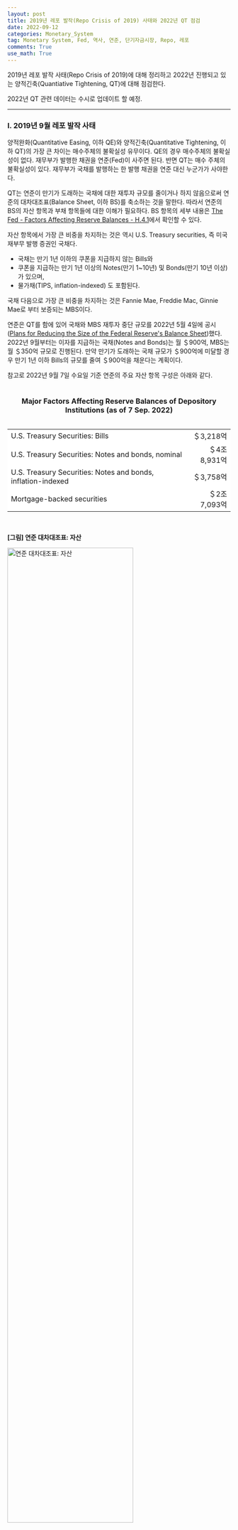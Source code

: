 ```yaml
---
layout: post
title: 2019년 레포 발작(Repo Crisis of 2019) 사태와 2022년 QT 점검
date: 2022-09-12
categories: Monetary_System
tag: Monetary System, Fed, 역사, 연준, 단기자금시장, Repo, 레포
comments: True
use_math: True
---
```


2019년 레포 발작 사태(Repo Crisis of 2019)에 대해 정리하고 2022년 진행되고 있는 양적긴축(Quantiative Tightening, QT)에 대해 점검한다. 

2022년 QT 관련 데이터는 수시로 업데이트 할 예정.

***

### Ⅰ. 2019년 9월 레포 발작 사태

양적완화(Quantitative Easing, 이하 QE)와 양적긴축(Quantitative Tightening, 이하 QT)의 가장 큰 차이는 매수주체의 불확실성 유무이다. QE의 경우 매수주체의 불확실성이 없다. 재무부가 발행한 채권을 연준(Fed)이 사주면 된다. 반면 QT는 매수 주체의 불확실성이 있다. 재무부가 국채를 발행하는 한 발행 채권을 연준 대신 누군가가 사야한다. 

QT는 연준이 만기가 도래하는 국채에 대한 재투자 규모를 줄이거나 하지 않음으로써 연준의 대차대조표(Balance Sheet, 이하 BS)를 축소하는 것을 말한다. 따라서 연준의 BS의 자산 항목과 부채 항목들에 대한 이해가 필요하다. BS 항목의 세부 내용은 [The Fed - Factors Affecting Reserve Balances - H.4.1](https://www.federalreserve.gov/releases/h41/)에서 확인할 수 있다. 

자산 항목에서 가장 큰 비중을 차지하는 것은 역시 U.S. Treasury securities, 즉 미국 재부무 발행 증권인 국채다.

- 국채는 만기 1년 이하의 쿠폰을 지급하지 않는 Bills와
- 쿠폰을 지급하는 만기 1년 이상의 Notes(만기 1~10년) 및 Bonds(만기 10년 이상)가 있으며,
- 물가채(TIPS, inflation-indexed) 도 포함된다. 

국채 다음으로 가장 큰 비중을 차지하는 것은 Fannie Mae, Freddie Mac, Ginnie Mae로 부터 보증되는 MBS이다. 

연준은 QT를 함에 있어 국채와 MBS 재투자 중단 규모를 2022년 5월 4일에 공시([Plans for Reducing the Size of the Federal Reserve's Balance Sheet](https://www.federalreserve.gov/newsevents/pressreleases/monetary20220504b.htm))했다. 2022년 9월부터는 이자를 지급하는 국채(Notes and Bonds)는 월 ＄900억, MBS는 월 ＄350억 규모로 진행된다. 만약 만기가 도래하는 국채 규모가 ＄900억에 미달할 경우 만기 1년 이하 Bills의 규모를 줄여 ＄900억을 채운다는 계획이다.

참고로 2022년 9월 7일 수요일 기준 연준의 주요 자산 항목 구성은 아래와 같다.

<table>
    <caption>
        <h4>
            Major Factors Affecting Reserve Balances of Depository Institutions (as of 7 Sep. 2022)
    	</h4>
    </caption>
    <colgroup>
        <col style="width:80%">
        <col style="width:20%">
    </colgroup>
    <tr style="background-color:white">
        <td>U.S. Treasury Securities: Bills</td> 
        <td style='text-align:right'>＄3,218억</td> 
    </tr>
    <tr style="background-color:white">
		<td>U.S. Treasury Securities: Notes and bonds, nominal</td> 
        <td style="text-align:right">＄4조 8,931억</td> 
    </tr>
    <tr style="background-color:white">
		<td>U.S. Treasury Securities: Notes and bonds, inflation-indexed</td> 
        <td style="text-align:right">＄3,758억</td> 
    </tr>
    <tr style="background-color:white">
		<td>Mortgage-backed securities</td> 
        <td style="text-align:right">＄2조 7,093억</td> 
    </tr>
</table>


<br>

<b>[그림] 연준 대차대조표: 자산</b>

<img src="/assets/images/BS_ASSET.png" width="75%" height="75%" title="연준 대차대조표: 자산"/>

<br>

이렇듯 QT를 진행함에 있어 BS내 자산은 어려울 것이 없으며 계획이 있다. 어렵고 문제를 만드는 것은 언제나 부채쪽 항목이다. (QT를 이야기하면서 부채 항목을 다루지 않는 사람이 있다면, 그 사람 말은 의심해야한다.)

연준도 은행이기 때문에 여타 은행들처럼 자본의 규모가 매우 작아 자산 규모와 부채 규모가 거의 비슷하다. 주요 부채 항목은 다음과 같다,

- Currency in Circulation: 시중에 돌아다니는 화폐로 시간이 흐름에 따라 증가하긴 하나 변화율은 미미해 중요성은 떨어진다.
- Reverse repurchase agreements: 역RP 혹은 RRP라고 불리며 해외 RRP와 국내 rRP가 있는데, 국내 역RP(Overnight RRP)의 규모와 중요성이 훨씬 크다.
- U.S. Treasury, General Account: TGA라고 불리며 재무부가 미래 재정으로 쓰기 위해 연준에 보관해둔 재무부 예금이다. 재정정책의 자원이 된다.
- Reserve Balances with Federal Reserve Banks: 지급준비금

2022년 9월 7일 수요일 기준 연준의 주요 부채 항목 구성은 아래와 같다.

<table>
    <caption>
        <h4>
            Major Factors Affecting Reserve Balances of Depository Institutions (as of 7 Sep, 2022)
    	</h4>
    </caption>
    <colgroup>
        <col style="width:80%">
        <col style="width:20%">
    </colgroup>
    <tr style="background-color:whitd">
        <td>Currency in circulation</td> 
        <td style='text-align:right'>＄2조 2,843억</td> 
    </tr>
    <tr style="background-color:white">
		<td>Reverse repurchase agreements</td> 
        <td style="text-align:right">＄2조 4,599억</td> 
    </tr>
    <tr style="background-color:white">
		<td>Deposits with F.R. Banks, other than reserve balances - U.S. Treasury, General Account</td> 
        <td style="text-align:right">＄5,829억</td> 
    </tr>
    <tr style="background-color:white">
		<td>Reserve balances with Federal Reserve Banks</td> 
        <td style="text-align:right">＄3조 2,713억</td> 
    </tr>
</table>

<br>

<b>[그림] 연준 대차대조표: 부채</b>

<img src="/assets/images/BS_LIABILITY.png" width="75%" height="75%" title="연준 대차대조표: 부채"/>

<br>

이전에는 크지 않았던 역RP 규모는 최근 ＄2.5조 에 달한다. 역RP 규모는 왜 이렇게 커진 것인가? 2021년 3월부터 재무부에서 코로나 대응을 위한 지원금으로 TGA를 풀어 재정지출을 늘렸다. 미국 은행들은 이미 상당한 규모의 예금을 보유중이기 때문에 부채만 늘어나는 예금을 더 확보할 이유가 별로 없다. 따라서 미국 가정으로 지급된 돈들은 은행 예금보다는 운용사의 MMF로 갔고, MMF의 단기국채 매입이 증가함에 따라 단기국채 금리가 0.00%에 가까워 지며 거래할 수 있는 단기 국채가 줄어들었다. 그러면서 갈곳을 잃은 MMF 자금이 ON RRP로 몰린 것이다.

<br>

<b>[그림] 1개월 T-bill 금리와 Interest Rate on Reserves</b>

<img src="/assets/images/WHY_LARGE_RRP.png" width="75%" height="75%" title="1개월 T-bill 금리와 Interest Rate on Reserves"/>

<br>

<b>[그림] Overnight RRP 금리와 T-Bill 금리, 그리고 Overnight RRP 잔액</b>

<img src="/assets/images/ON_RRP.png" width="75%" height="75%" title="Overnight RRP 금리와 T-Bill 금리, 그리고 Overnight RRP 잔액"/>

<br>

앞에서 이야기 했지만, 2022년 QT가 진행 과정에서 부채 항목 중 어떤 항목이 줄며 전체 BS규모가 줄어드는지가 중요하다. 만약 다른 부채 항목들 보다 지급준비금이 과도하게 줄어드면 2019년에 일어났던 레포 발작같은일이 재현될 수 있기 때문이다. 2019년 9월 일어났던 레포 발작 사태에 대해 좀 더 알아보자.

<br>

먼저 연준의 정책금리 시스템을 이해할 필요가 있다. 연준은 기존 Corridor System(공개시장조작)에서 Floor System(간접적 관리)으로 금리관리 체계를 바꾸었다. (뉴욕 연은 [자료: Corridors and Floors in Monetary Policy](https://libertystreeteconomics.newyorkfed.org/2012/04/corridors-and-floors-in-monetary-policy/)를 참고) 양적완화 이후 모든 은행들의 지급준비금이 풍족해지면서 "요구지준을 맞춰야 한다"는 개념이 사라졌다. 따라서 연준은 더 이상 공개시장조작으로 금리를 조절할 수 없게 되었다. 이에 연준은 새로운 금리관리 체계를 만들었는데 "금융기관간 차익거래를 유도해 연준의 정책 목표인 Effective Federal Funds Rate(EFFR)을 정책 범위 내에 머물게끔 하자"는 것이었다.

[2022년 7월 FOMC statement](https://www.federalreserve.gov/monetarypolicy/files/monetary20220727a1.pdf)의 p.3을 보면 

- The Board of Governors of the Federal Reserve System voted unanimously to raise  the interest rate paid on reserve balances to 2.4 percent, effective July 28, 2022
- Undertake open market operations as necessary to maintain the  federal funds rate in a target range of 2-1/4 to 2-1/2 percent.
- Conduct overnight reverse repurchase agreement operations at an  offering rate of 2.3 percent and with a per-counterparty limit of  $160 billion per day; the per-counterparty limit can be temporarily  increased at the discretion of the Chair.

라는 표현들이 나온다. 위에서부터 주요 내용은

1. Reserve Balance에 적용되는 금리를 2.4%로 인상한다.
2. 공개시장조작을 통해 연준 금리를 2.25% ~ 2.50% 내에서 머물도록 한다.
3. 금리 2.3%의 Overnight RRP를 운영한다.

흔히 언론에서 말하는 기준금리 2.25%~2.50%는 두 번째에 해당하는 내용이고, 실제로는 Reserve Balance에 적용되는 금리와 Overnight RRP 금리를 조절한다. 따라서 Reserve Balance에 적용되는 금리는 무엇이고, Overnight RRP 금리는 무엇인지 먼저 이해해야 한다.

아래 내용은 삼성선물 최서영 이코노미스트의 《연준 정책체계 변화와 단기자금시장 A to Z(2019.10.29)》를 참고했다. (buyside로 가셨는지 더 이상 글을 쓰시지 않는 것 같아 아쉽다.)

1. 양적완화 이후 예금기관의 지준 수요는 "요구 지급준비금을 맞추기 위한 수요"가 아니라 "고유동자산의 한 형태로 초과지준을 보유하고자 하는 수요"를 의미한다. Interest on Reserves(IORB)는 '예금기관'이 연준에 예치한 지급준비금에 적용받는 금리이다. 예금기관이 아닌 다른 금융기관은 지준이 없으므로 이 금리를 적용받을 수 없다.
2. 연방실효금리(Effective Federal Funds Rate, EFFR)는 금융기관간 무담보 거래에 적용되는 이자이며, 금융기관끼리 주고받는 금리이므로 신용위험이 존재한다. 연준의 정책 금리의 대상이다. 
3. Overnight Reverse Repo (ON RRP) Rate는 예금기관과 여타 금융기관이 연준으로부터 신용위험이 없는 미국채를 담보로 맡기고 돈을 빌릴 때 적용되는 금리이며, 모든 금리의 하단 역할을 하게 된다. 언제든 적용 받을 수 있는 금리이므로 이 금리 아래로는 거래 유인이 없다.

연방주택은행(Federal Home Loan Bank, 이하 FHLB)는 단기자금시장 내 중요한 거래 주체이다. [Federal Home Loan Bank (FHLB) System Definition (investopedia.com)](https://www.investopedia.com/terms/f/fhlb.asp) FHLB는 미국 전역에 걸친 11개의 지역 은행 연합인데, 다른 은행들과 대출자에게 주택 구입, 인프라, 경제 개발 및 기타 개인 및 커뮤니티 필요에 필요한 자금을 공급한다.

기존 연준의 의도는 금융기관간 무담보 금리인 EFFR(목표금리)이 대부분 금융기관이 적용 받을 수 있는 O/N RRP 를 하단으로, 예금기관만 적용 받을 수 있는 IORB를 상단으로 거래되게끔 유도했다. 즉, 주요 자금 공급처 역할을 했던 FHLB 는 연준으로부터 받을 수 있는 O/N RRP 에 비해 높은 금리인 EFFR 로 자금을 공급할 의향이 있었을 것이며 IOER 금리를 수취할 수 있는 예금기관은 그보다 낮은 EFFR 금리로 자금을 빌릴 의향이 있었을 것이다.

- ON RRP < EFFR: HFLB는 ON RRP 금리로 돈을 빌려서 EFFR로 예금기관에 대출해준다.
- EFFR < IORB: 예금기관이 FHLB 등으로부터 EFFR로 돈을 빌려 지준의 형태로 연준에 예치할 수 있다. (지준은 예금기관만 갖고 있다.) 

<br>

(1) 초반 - 안정적이었던 IORB > EFFR > RRP 의 매커니즘

연준의 간접적 금리관리는 2017 년까지 순조롭게 진행되었다. FHLB와 예금기관간 차익거래는 활발히 일어났으며 EFFR 은 연준이 의도한 상하단 사이에 안정적으로 머물렀다.

예금기관은 연준에 돈을 예치할 경우 IORB 금리를 적용받을 수 있기 때문에 만약 예금기관간 무담보 거래가 많이 일어났다면 이 때 금리는 IORB 보다 높게 형성되었겠지만, 모든 은행에 지준이 충분했기 때문에 예금기관간 거래는 거의 발생하지 않았다.

<br>

(2) 중반 - FHLB, 담보 시장으로 이동 & 일부 소형은행의 지준 확충 시작

2018년즈음 EFFR 에 조금씩 상승압력이 나타나기 시작했다. 여기에는 두 가지 배경이 있다. 첫째, 미국 국채 발행, 특히 T-bill 발행 급증이었다. 재무부는 국채 발행 시 프라이머리딜러(Primary Dealer, PD)에 국채를 넘기고 PD 는 국채를 최종 국채 수요자인 금융기관에 넘기는 중간 역할을 한다. 하지만 약 2년간 T-bill 발행량이 급증해 물량을 금융기관에 전달하기까지의 시간이 길어지면서, 넘기지 못한 국채를 담보로 돈을 빌리고자 하는(Repo 거래를 의미) PD의 자금수요가 증가했다. 그 과정에서 2018년 즈음 담보금리(Repo rate)는 무담보금리(EFFR)를 상회하기 시작했다.

이후, 예금기관에 무담보금리(EFFR)로 자금을 공급해 온 FHLB 는 더 높은 금리를 주는 담보시장(Repo)으로 이동했다. 이렇게 무담보 시장이 얇아지기 시작한 시기에, 연준은 재투자 중단을 통해 자산 규모를 줄여가기 시작했으며 예금기관 지준도 줄어들기 시작했다. 그 과정에서, 일부 소형 은행들이 지준 부족을 느끼기 시작하면서 지준 확충에 나서기 시작했다. 

FHLB가 무담보 시장에서 빠져나간 만큼, 이때부터 은행간 무담보 거래도 발생하기 시작했는데, 앞서 언급했듯 은행간 거래가 시작되는 시기부터 EFFR에는 상승 압력이 나타날 수 밖에 없다. IORB 보다 금리가 높아야 은행들이 자금을 공급할 의향이 생기기 때문이다. 

다만 은행간 지준 거래는 연준이 예상했던 시기보다 상당히 빠르게 나타났는데, 이는 대형은행에 지준 쏠림 현상이 상당히 강했기 때문이다. 2018년 초 연준의 총
지준 공급량은 충분했다. 하지만 당시부터 은행들간 지준거래가 발생했다는 것은 지급준비금의 배분이 비효율적이었음을 의미한다. 대형은행에는 필요 이상의 지준이 예치되어 있었던 반면 중소형 은행들에는 상대적으로 부족했던 셈이다. 따라서 EFFR이 기준금리의 실질적 상단 역할을 하던 IORB를 상회하였다.

<br>

<b>[그림] Floor System: 연준이 결정하는 금리들과 EFFR, Treasury REPO(SOFR): 2018-19</b>

<img src="/assets/images/FLOOR_SYSTEM(2018-19).png" width="75%" height="75%" title="Overnight RRP 금리와 T-Bill 금리, 그리고 Overnight RRP 잔액"/>

<br>

연준은 예금기관간 거래에 적용되는 EFFR이 ON RRP(하단)와 IORB(상단) 사이에서 움직이게 하는게 목표인데, EFFR이 IORB를 벗어난 것이다. 이런 현상이 발생하면 연준의 통화정책에 대한 신뢰도가 훼손되기 때문에 이런 상황은 연준에게 매우 반갑지 않은 상황이다.

<br>

(3) 후반 – 대형은행과 소형은행 사이에 비효율적으로 배분된 지준이 야기한 문제

마지막 세 번째 국면은, 예금기관 중 자금수요(지준수요)가 자금공급(지준공급)을 넘어서면서 단기자금시장 경색이 발현된 국면이다. 만일 예금기관간 거래가 지속되면서 EFFR 이 IOER 을 가끔씩 상회했다 하더라도 지준이 남는 예금기관과 지준을 필요로 하는 예금기관간 거래가 잘 유지되었다면 단기자금시장 금리 급등은 발생하지 않았을 것이다. 그리고 연준은 지금의 은행간 거래 국면이 당분간은 부드럽게 지속될 것으로 예상했었다. 

앞서 언급했듯, 예금기관에게 지준의 의미는 과거 “예금 대비 필수로 보유해야 하는 자산”에서 “현금, 국채 등과 같은 고유동자산([High Quality Liquid Assets](https://www.bis.org/basel_framework/chapter/LCR/30.htm), 이하 HQLA) 중 하나”로 변했던 만큼 연준은 새로운 지준 수요를 측정하기 위해 1 년에 2 번 서베이를 단행해왔다.

서베이에서 연준은 각 은행에게 LCLoR 을 묻는다. LCLoR(Lowest Comfortable Level of Reserve)이란, 각 은행이 편안하게 느끼는 지준의 최소 레벨을 의미한다. 즉, 개별 은행의 지준이 LCLoR 수준을 하회하게 되면 그 은행은 지준 확충에 나서게 된다. 여기에서의 LCLoR 은 요구지준 금액과 다르다. 과거와 달리 예금기관이 지준을 보유할 때의 긍정적 유인이 새롭게 생겨났기 때문이다. 금융위기 이후, 건전성 규제 강화로 인해 예금기관은 필수적으로 보유해야 하는 고유동자산(HQLA) 규모를 증가시켜야 했다. 그리고 현재 지준은 은행들에게 국채보다 더 선호되는 “고유동자산”이 되었다. 그 이유는

(1) 과거와 달리 연준이 지준에 금리(IORB)를 주기 시작하면서 지준 보유에 따른 기회비용이 없다.

IORB는 연준의 기준금리 상단 역할을 하며, 단기 국채(1개월 T-bill) 보다 높은 금리를 제공한다. 그렇다면 IORB보다 더 높은 금리를 제공하면 만기가 더 긴 국채를 보유하면 이자수익을 늘릴 수 있지만, 국채는 시가평가(mark to market) 대상인 반면 지급준비금은 이자 수익만 쌓인다. 따라서 만기가 긴, 듀레이션이 긴 채권일수록 IORB보다 훨씬 높은 금리를 제공해야만 시중은행은 보유 매력을 느끼게 된다.

(2) 지준에는 국채가 가지고 있는 유동화 리스크도 없기 때문이다.

2008년 GFC 이후 규제가 강화되며 GSIB(Global Systemically Important Banks)들, 즉 국제 금융상의 주요 은행들은 HQLA을 많이 보유해야 했다. 이 때 지급준비금은 좋은 자산이다.  스트레스 테스트 시, 국채는 유동화 리스크 때문에 헤어컷(자산의 시장 가격과 담보 가치의 차이)이 발생하지만 지준은 연준에 맡긴 자금이므로 헤어컷이없다. 국채보다 지준을 보유하는 것이 여러모로 유리한 셈이다.

은행들 LCLoR 의 합은 현재 전체 지준공급의 약 57%에 불과하다. 이는 절대적 지준 공급량 자체가 문제가 아닐 수 있음을 의미한다. 그보다, 연준이 어려움을 겪었던 이유는 일부 대형은행들이 편하게 느끼는(LCLoR) 양보다 훨씬 더 많은 지준을 보유한 채 시장에 풀지 않고 있기 때문이라 볼 수 있다.

<br>

요약하자면, 2019년 미국 단기자금시장과 지준 문제는 단순히 절대적 지준공급이 부족해서 생긴 현상이라고만 보기 어렵다. 그에 더해, 예금기관의 단기자금 배분이 비효율적으로 이루어진 것도 문제의 배경이다. 대형 예금기관의 지준 보유 비율이 지나치게 높은 상황이 지금의 환경을 만든 것이다. 그리고 대형 은행들이 지준을 많이 보유하는 이유는 “효율적 유동성 관리” 측면에서 지준이 이점을 가지고 있기 때문이다.

연준은 금융시장이 정상적으로 운영되는데 필요한 최소한의 지급준비금 규모를 명목 GDP의 8% 정도라고 여기는 것 같다. 이에 대해서는 [《NY Fed - Open Market Operations During 2021》](https://www.newyorkfed.org/medialibrary/media/markets/omo/omo2021-pdf.pdf)의 46페이지에 명시되어 있다.

<br>

<br>

### Ⅱ. QT로 연준 BS이 감소할 때 상황별 대차대조표 변화

2022년 9월 현재 중요한 것은 지급준비금은 매우 좋은 HQLA여서 적정 수준을 추정하기 어렵다는 것이다. QT가 지속될수록 지급준비금은 감소할 수 있고, 그렇다면 2019년 레포 발작같은 일이 다시 한 번 발생할 수 있다. 그렇다면 QT를 일시적으로 중단해야 할 수도 있다. 하지만 부채 항목 중 지급준비금 대신 역RP 혹은 TGA가 감소한다면 지급준비금 부족 사태는 한동안 일어나지 않을 수도 있다. QT 과정에서 각 주체별 대차대조표 변화에는 다양한 시나리오가 가능하다.

<br>

<b>상황 1. 재무부가 국채를 재발행 하지 않을 경우</b>

<table>
    <colgroup>
        <col style="width:24%">
        <col style="width:24%">
        <col style="width:4%">
        <col style="width:24%">
        <col style="width:24%">
    </colgroup>
    <tr style="background-color:lightgray">
        <td style="text-align:center" colspan=2><b>Fed</b></td> 
        <td style="background-color:white"></td>
        <td style="text-align:center" colspan=2><b>Treasury</b></td> 
    </tr>
    <tr style="background-color:white">
        <td style="text-align:center">Asset</td>
        <td style="text-align:center">Liability</td>
        <td></td>
        <td style="text-align:center">Asset</td>
        <td style="text-align:center">Liability</td>
    </tr>
    <tr style="background-color:white">
        <td style="text-align:center">↓ UST</td>
        <td style="text-align:center">↓ TGA</td>
        <td></td>
        <td style="text-align:center">↓ TGA</td>
        <td style="text-align:center">↓ UST</td>
    </tr>
</table>

<br>



<b>상황 2. 재무부가 국채를 재발행 하고, 그것을 연준이 아닌 시중은행이 매입할 경우</b>

<table>
    <colgroup>
        <col style="width:24%">
        <col style="width:24%">
        <col style="width:4%">
        <col style="width:24%">
        <col style="width:24%">
    </colgroup>
    <tr style="background-color:lightgray">
        <td style="text-align:center" colspan=2><b>Fed</b></td> 
        <td style="background-color:white"></td>
        <td style="text-align:center" colspan=2><b>Banks</b></td> 
    </tr>
    <tr style="background-color:white">
        <td style="text-align:center">Asset</td>
        <td style="text-align:center">Liability</td>
        <td></td>
        <td style="text-align:center">Asset</td>
        <td style="text-align:center">Liability</td>
    </tr>
    <tr style="background-color:white">
		<td style="text-align:center">↓ UST</td>
        <td style="text-align:center">↓ Reserve</td>
        <td></td>
        <td style="text-align:center">↑ UST</td>
        <td style="text-align:center"></td>
    </tr>
    <tr style="background-color:white">
		<td style="text-align:center"></td>
        <td style="text-align:center"></td>
        <td></td>
        <td style="text-align:center">↓ Reserve</td>
        <td style="text-align:center"></td>
    </tr>
</table>


<br>



<b>상황 3. 재무부가 국채를 재발행 하고, 그것을 연준이 아닌 MMF가 매입할 경우</b>

<table>
    <colgroup>
        <col style="width:24%">
        <col style="width:24%">
        <col style="width:4%">
        <col style="width:24%">
        <col style="width:24%">
    </colgroup>
    <tr style="background-color:lightgray">
        <td style="text-align:center" colspan=2><b>Fed</b></td> 
        <td style="background-color:white"></td>
        <td style="text-align:center" colspan=2><b>Money Funds</b></b></td> 
    </tr>
    <tr style="background-color:white">
        <td style="text-align:center">Asset</td>
        <td style="text-align:center">Liability</td>
        <td></td>
        <td style="text-align:center">Asset</td>
        <td style="text-align:center">Liability</td>
    </tr>
    <tr style="background-color:white">
		<td style="text-align:center">↓ UST</td>
        <td style="text-align:center">↓ RRP</td>
        <td></td>
        <td style="text-align:center">↑ UST</td>
        <td style="text-align:center"></td>
    </tr>    
    <tr style="background-color:white">
		<td style="text-align:center"></td>
        <td style="text-align:center"></td>
        <td></td>
        <td style="text-align:center">↓ RRP</td>
        <td style="text-align:center"></td>
    </tr>
</table>

<br>



<b>상황 4. 재무부가 국채를 재발행 하고, 그것을 연준이 아닌 예금자가 매입할 경우</b>

<table>
    <colgroup>
        <col style="width:16%">
        <col style="width:16%">
        <col style="width:2%">
        <col style="width:16%">
        <col style="width:16%">
        <col style="width:2%">
        <col style="width:16%">
        <col style="width:16%">
    </colgroup>
    <tr style="background-color:lightgray">
        <td style="text-align:center" colspan=2><b>Fed</b></td> 
        <td style="background-color:white"></td>
        <td style="text-align:center" colspan=2><b>Banks</b></td> 
        <td style="background-color:white"></td>
        <td style="text-align:center" colspan=2><b>Depositors</b></td> 
    </tr>
    <tr style="background-color:white">
        <td style="text-align:center">Asset</td>
        <td style="text-align:center">Liability</td>
        <td></td>
        <td style="text-align:center">Asset</td>
        <td style="text-align:center">Liability</td>
        <td></td>
        <td style="text-align:center">Asset</td>
        <td style="text-align:center">Liability</td>
    </tr>
    <tr style="background-color:white">
        <td style="text-align:center">↓ UST</td>
        <td style="text-align:center">↓ Reserves</td>
        <td></td>
        <td style="text-align:center">↓ Reserves</td>
        <td style="text-align:center">↓ Deposits</td>
        <td></td>
        <td style="text-align:center">↑ UST</td>
        <td style="text-align:center"></td>
    </tr>
    <tr style="background-color:white">
        <td style="text-align:center"></td>
        <td style="text-align:center"></td>
        <td></td>
        <td style="text-align:center"></td>
        <td style="text-align:center"></td>
        <td></td>
        <td style="text-align:center">↓ Deposits</td>
        <td style="text-align:center"></td>
    </tr>
</table>


<br>

<b>상황 5. 재무부가 국채를 재발행하고, 그것을 연준이 아닌 MMF 투자자가 MMF를 헐어서 매입할 경우</b>

<table>
    <colgroup>
        <col style="width:16%">
        <col style="width:16%">
        <col style="width:2%">
        <col style="width:16%">
        <col style="width:16%">
        <col style="width:2%">
        <col style="width:16%">
        <col style="width:16%">
    </colgroup>
    <tr style="background-color:lightgray">
        <td style="text-align:center" colspan=2><b>Fed</b></td> 
        <td style="background-color:white"></td>
        <td style="text-align:center" colspan=2><b>Money Funds</b></td> 
        <td style="background-color:white"></td>
        <td style="text-align:center" colspan=2><b>MMF Investor</b></td> 
    </tr>
    <tr style="background-color:white">
        <td style="text-align:center">Asset</td>
        <td style="text-align:center">Liability</td>
        <td></td>
        <td style="text-align:center">Asset</td>
        <td style="text-align:center">Liability</td>
        <td></td>
        <td style="text-align:center">Asset</td>
        <td style="text-align:center">Liability</td>
    </tr>
    <tr style="background-color:white">
        <td style="text-align:center">↓ UST</td>
        <td style="text-align:center">↓ RRP</td>
        <td></td>
        <td style="text-align:center">↓ RRP</td>
        <td style="text-align:center">↓ MMF shares</td>
        <td></td>
        <td style="text-align:center">↑ UST</td>
        <td style="text-align:center"></td>
    </tr>
    <tr style="background-color:white">
        <td style="text-align:center"></td>
        <td style="text-align:center"></td>
        <td></td>
        <td style="text-align:center"></td>
        <td style="text-align:center"></td>
        <td></td>
        <td style="text-align:center">↓ MMF shares</td>
        <td style="text-align:center"></td>
    </tr>
</table>

<br>

***

(아래 내용은 [The Reserve Gap - Fed Guy](https://fedguy.com/the-reserve-gap/)를 참고함)

2022년 9월 7일 기준 약 ＄2.5조에 달하는 역RP가 감소한다면 QT에 따른 지급준비금 문제가 발생하지 않을 수도 있다. 역RP가 원활히 감소하고 지급준비금이 유지되거나 증가하기 위해서는 재무부의 Buybacks 혹은 SLR 규제에 대한 조정이 필요할 것이다. 

QT 경로는 연준이 제어할 수 있는 것이 아니며 선제적으로 예측할 수도 없다. 연준은 지급준비금을 GDP의 8% 수준인 ＄2조 이상으로 유지하면서 BS 규모를 축소하고자 한다. 이 때 GDP의 8% 수준은 레포 발작 등 없이 금융 시스템이 정상적으로 작동하기 위한 규모이다. 이론적으로는 시중은행으로부터 유동성을 흡수하기 보다는, 즉 지급준비금을 줄이기 보다는 역RP에 있는 ＄2조를 줄이는 것이 가능하다. 그러나 연준은 만기가 도래하는 국채에 대한 재투자 규모를 줄임으로써 전체 유동성 규모를 줄일 수 있는 것이지, 유동성의 출처를 조절할 수는 없다. 따라서 QT가 종료되기 전에 지급준비금이 연준의 목표로 하는 명목 GDP의 8% 수준 이하로 빠르게 감소할 수도 있다.

역RP 자금으로 재무부가 발행하는 만기 1년 이상의 Coupon 채권(Notes and Bonds)을 매입하는 경우는 두 가지가 있다.

<b> 상황 A. 레포(repo) 시장에서 자금을 조달하여 레버리지를 일으켜 국채를 매입 (헤지펀드) </b>

<table>
    <colgroup>
        <col style="width:16%">
        <col style="width:16%">
        <col style="width:2%">
        <col style="width:16%">
        <col style="width:16%">
        <col style="width:2%">
        <col style="width:16%">
        <col style="width:16%">
    </colgroup>
    <tr style="background-color:lightgray">
        <td style="text-align:center" colspan=2><b>Fed</b></td> 
        <td style="background-color:white"></td>
        <td style="text-align:center" colspan=2><b>Money Market Funds</b></td> 
        <td style="background-color:white"></td>
        <td style="text-align:center" colspan=2><b>Hedge Fund</b></td> 
    </tr>
    <tr style="background-color:white">
        <td style="text-align:center">Asset</td>
        <td style="text-align:center">Liability</td>
        <td></td>
        <td style="text-align:center">Asset</td>
        <td style="text-align:center">Liability</td>
        <td></td>
        <td style="text-align:center">Asset</td>
        <td style="text-align:center">Liability</td>
    </tr>
    <tr style="background-color:white">
        <td style="text-align:center">↓ UST</td>
        <td style="text-align:center">↓ RRP</td>
        <td></td>
        <td style="text-align:center">↓ RRP</td>
        <td style="text-align:center"> </td>
        <td></td>
        <td style="text-align:center">↑ UST</td>
        <td style="text-align:center">↑ Repo Loan</td>
    </tr>
    <tr style="background-color:white">
        <td style="text-align:center"></td>
        <td style="text-align:center"></td>
        <td></td>
        <td style="text-align:center">↑ Repo Loan to HF</td>
        <td style="text-align:center"></td>
        <td></td>
        <td style="text-align:center"></td>
        <td style="text-align:center"></td>
    </tr>
</table>

이 경우 연준의 대차대조표 규모는 감소하고, 헤지펀드의 대차대조표 규모는 증가하지만 MMF 대차대조표 크기는 변화가 없다.

<b>상황 B. MMF 투자자가 MMF를 헐어서 국채를 매입 (위 상황 5)</b>

<table>
    <colgroup>
        <col style="width:16%">
        <col style="width:16%">
        <col style="width:2%">
        <col style="width:16%">
        <col style="width:16%">
        <col style="width:2%">
        <col style="width:16%">
        <col style="width:16%">
    </colgroup>
    <tr style="background-color:lightgray">
        <td style="text-align:center" colspan=2><b>Fed</b></td> 
        <td style="background-color:white"></td>
        <td style="text-align:center" colspan=2><b>Money Funds</b></td> 
        <td style="background-color:white"></td>
        <td style="text-align:center" colspan=2><b>MMF Investor</b></td> 
    </tr>
    <tr style="background-color:white">
        <td style="text-align:center">Asset</td>
        <td style="text-align:center">Liability</td>
        <td></td>
        <td style="text-align:center">Asset</td>
        <td style="text-align:center">Liability</td>
        <td></td>
        <td style="text-align:center">Asset</td>
        <td style="text-align:center">Liability</td>
    </tr>
    <tr style="background-color:white">
        <td style="text-align:center">↓ UST</td>
        <td style="text-align:center">↓ RRP</td>
        <td></td>
        <td style="text-align:center">↓ RRP</td>
        <td style="text-align:center">↓ MMF shares</td>
        <td></td>
        <td style="text-align:center">↑ UST</td>
        <td style="text-align:center"></td>
    </tr>
    <tr style="background-color:white">
        <td style="text-align:center"></td>
        <td style="text-align:center"></td>
        <td></td>
        <td style="text-align:center"></td>
        <td style="text-align:center"></td>
        <td></td>
        <td style="text-align:center">↓ MMF shares</td>
        <td style="text-align:center"></td>
    </tr>
</table>

<br>

최악의 상황 중 하나는 QT로 인해 역RP 잔액은 증가하면서 은행 지급준비금은 빠르게 감소하는 상황이다. 만약 국채 발행분을 레포 시장에서 자금을 조달해 레버리지를 활용해 투자하는 헤지펀드가 매입하기 보다는 현금 투자자가 신규로 발행되는 국채를 매입할 경우 이러한 상황은 발생할 수 있다.

<b>상황 C. 예금을 헐어서 국채를 매입할 경우 (위 상황 4)</b>

<table>
    <colgroup>
        <col style="width:16%">
        <col style="width:16%">
        <col style="width:2%">
        <col style="width:16%">
        <col style="width:16%">
        <col style="width:2%">
        <col style="width:16%">
        <col style="width:16%">
    </colgroup>
    <tr style="background-color:lightgray">
        <td style="text-align:center" colspan=2><b>Fed</b></td> 
        <td style="background-color:white"></td>
        <td style="text-align:center" colspan=2><b>Banks</b></td> 
        <td style="background-color:white"></td>
        <td style="text-align:center" colspan=2><b>Depositors</b></td> 
    </tr>
    <tr style="background-color:white">
        <td style="text-align:center">Asset</td>
        <td style="text-align:center">Liability</td>
        <td></td>
        <td style="text-align:center">Asset</td>
        <td style="text-align:center">Liability</td>
        <td></td>
        <td style="text-align:center">Asset</td>
        <td style="text-align:center">Liability</td>
    </tr>
    <tr style="background-color:white">
        <td style="text-align:center">↓ UST</td>
        <td style="text-align:center">↓ Reserves</td>
        <td></td>
        <td style="text-align:center">↓ Reserves</td>
        <td style="text-align:center">↓ Deposits</td>
        <td></td>
        <td style="text-align:center">↑ UST</td>
        <td style="text-align:center"></td>
    </tr>
    <tr style="background-color:white">
        <td style="text-align:center"></td>
        <td style="text-align:center"></td>
        <td></td>
        <td style="text-align:center"></td>
        <td style="text-align:center"></td>
        <td></td>
        <td style="text-align:center">↓ Deposits</td>
        <td style="text-align:center"></td>
    </tr>
</table>

<br>투자자들이 RRP 금리가 높아 은행 예금을 MMF로 옮길 경우 QT와 무관하게 RRP의 증가는 지급준비금을 줄일 수 있다. 운이 없다면 2022년 9월 기준 ＄3.2조 규모의 지급준비금은 ＄2.0조 규모로 빠르게 감소할 수도 있다.

<br>

재무부가 만기 1년 미만 T-bill을 발행하여 만기 1년 이상 Coupon 국채들을 매입하는 Buyback을 시행할 경우 RRP 잔고를 줄이며 지급준비급 규모를 유지하거나 늘릴 수도 있다.

재무부가 발행한 T-bill을 민간이 사는 경우 각 주체들의 대차대조표 변화는 다음과 같다.

<b>상황 D. 재무부가 발행한 T-bill을 MMF가 사는 경우</b>

<table>
    <colgroup>
        <col style="width:24%">
        <col style="width:24%">
        <col style="width:4%">
        <col style="width:24%">
        <col style="width:24%">
    </colgroup>
    <tr style="background-color:lightgray">
        <td style="text-align:center" colspan=2><b>Money Market Fund</b></td> 
        <td style="background-color:white"></td>
        <td style="text-align:center" colspan=2><b>Investor</b></td> 
    </tr>
    <tr style="background-color:white">
        <td style="text-align:center">Asset</td>
        <td style="text-align:center">Liability</td>
        <td></td>
        <td style="text-align:center">Asset</td>
        <td style="text-align:center">Liability</td>
    </tr>
    <tr style="background-color:white">
		<td style="text-align:center">↓ RRP</td>
        <td style="text-align:center"></td>
        <td></td>
        <td style="text-align:center">↓ Old UST</td>
        <td style="text-align:center"></td>
    </tr>    
    <tr style="background-color:white">
		<td style="text-align:center">↑ T-Bills</td>
        <td style="text-align:center"></td>
        <td></td>
        <td style="text-align:center">↑ Deposits</td>
        <td style="text-align:center"></td>
    </tr>
	<tr>
        <td></td>
        <td></td>
        <td></td>
        <td></td>
        <td></td>
	</tr>
    <tr style="background-color:lightgray">
        <td style="text-align:center" colspan=2><b>Commercial Bank</b></td> 
        <td style="background-color:white"></td>
        <td style="text-align:center" colspan=2><b>Federal Reserve</b></td> 
    </tr>
    <tr style="background-color:white">
        <td style="text-align:center">Asset</td>
        <td style="text-align:center">Liability</td>
        <td></td>
        <td style="text-align:center">Asset</td>
        <td style="text-align:center">Liability</td>
    </tr>
    <tr style="background-color:white">
		<td style="text-align:center">↑ Reserves</td>
        <td style="text-align:center">↑ Deposits to Investor</td>
        <td></td>
        <td style="text-align:center"></td>
        <td style="text-align:center">↓ RRP</td>
    </tr>    
    <tr style="background-color:white">
		<td style="text-align:center"></td>
        <td style="text-align:center"></td>
        <td></td>
        <td style="text-align:center"></td>
        <td style="text-align:center">↑ Reserves to Bank</td>
    </tr>
</table>

- MMF는 자금을 RRP를 꺼내 T-bill에 투자한다.
- 투자자는 갖고 있던 Coupon을 팔고 은행 계좌의 예금 형태로 돈을 받는다.
- 상업은행은 투자자를 대신해 재무부와 Coupon 거래를 하고, 그것을 투자자에게 예금으로 돌려준다.
- 결과적으로 연준 부채항목 중 RRP는 (TGA를 거쳐) 지급준비금으로 바뀐다.

***

<br>

Charting 관련 Python에서 Fred API를 이용해 데이터를 받고 정리하는 코드

```python
from fredapi import Fred
fred = Fred(api_key='XXXXXXX')
import pandas as pd


# Balance Sheet: Assets
UST_BILLS = 'WSHOBL'
UST_NOTES_BONDS = 'WSHONBNL'
UST_INFLATION_INDEXED = 'WSHONBIIL'
MBS  = "WSHOMCB"

df_bs_asset = {}
df_bs_asset['UST: Bills'] = fred.get_series(UST_BILLS)
df_bs_asset['UST: Notes and Bonds'] = fred.get_series(UST_NOTES_BONDS)
df_bs_asset['UST: Inflaion-Indexed'] = fred.get_series(UST_INFLATION_INDEXED)
df_bs_asset['MBS'] = fred.get_series(MBS)
df_bs_asset = pd.DataFrame(df_bs_asset)


# Balance Sheet: Liabilities
CURRENCY = "WCICL"
REVERSE_REPO = "WLRRAL"
TGA = "WDTGAL"
RESERVE_BALANCE = "WRBWFRBL"

df_bs_liability = {}
df_bs_liability['Currency in Circulation'] = fred.get_series(CURRENCY)
df_bs_liability['RRP'] = fred.get_series(REVERSE_REPO)
df_bs_liability['TGA'] = fred.get_series(TGA)
df_bs_liability['RESERVE Balance'] = fred.get_series(RESERVE_BALANCE)
df_bs_liability = pd.DataFrame(df_bs_liability)


# Large RRP
UST_1M = 'DGS1MO'
IOER = 'IOER'
IORB = 'IORB'

df_large_rrp = {}
df_large_rrp['1M T-bill yields'] = fred.get_series(UST_1M)
df_large_rrp['IOER'] = fred.get_series(IOER)
df_large_rrp['IORB'] = fred.get_series(IORB)
df_large_rrp = pd.DataFrame(df_large_rrp)


# Overnight RRP
ON_RRP_RATE = 'RRPONTSYAWARD'
ON_RRP_SIZE = 'RRPONTSYD'
TBILL_4W_RATE = 'DTB4WK'
TBILL_3M_RATE = 'DTB3'

df_on_rrp = {}
df_on_rrp['ON RRP Rate'] = fred.get_series(ON_RRP_RATE)
df_on_rrp['ON RRP Size'] = fred.get_series(ON_RRP_SIZE)
df_on_rrp['T-Bill Rate: 4W'] = fred.get_series(TBILL_4W_RATE)
df_on_rrp['T-Bill Rate: 3M'] = fred.get_series(TBILL_3M_RATE)
df_on_rrp = pd.DataFrame(df_on_rrp)


# Floor System
EFFR = "EFFR"
SOFR = "SOFR"

df_floor = {}
df_floor['RRP (Lower Bound)'] = fred.get_series(ON_RRP_RATE)
df_floor['IOER (Upper Bound)'] = fred.get_series(IOER)
df_floor['IORB (Upper Bound)'] = fred.get_series(IORB)
df_floor['EFFR'] = fred.get_series(EFFR)
df_floor['SOFR'] = fred.get_series(SOFR)
df_floor = pd.DataFrame(df_floor)

```









